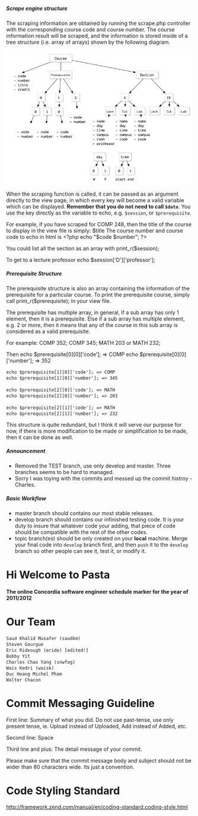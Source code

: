 ##### Scrape engine structure

The scraping information are obtained by running the scrape.php controller with the corresponding course code and course number. The course information result will be scraped, and the information is stored inside of a tree structure (i.e. array of arrays) shown by the following diagram.

![Tree Struture](assets/img/readme/tree-struct.png)

When the scraping function is called, it can be passed as an argument directly to the view page, in which every key will become a valid variable which can be displayed. __Remember that you do not need to call `$data`__. You use the key directly as the variable to echo, e.g. `$session`, or `$prerequisite`. 

For example, if you have scraped for COMP 248, then the title of the course to display in the view file is simply:
	$title
The course number and course code to echo in html is
	<?php echo "$code $number"; ?>

You could list all the section as an array with
	print_r($session);

To get to a lecture professor
	echo $session['D']['professor'];
	
##### Prerequisite Structure
The prerequisite structure is also an array containing the information of the prerequisite for a particular course.
To print the prerequisite course, simply call
	print_r($prerequisite);
in your view file.

The prerequisite has multiple array, in general, if a sub array has only 1 element, then it is a prerequisite. Else if a sub array has multiple element, e.g. 2 or more, then it means that any of the course in this sub array is considered as a valid prerequisite.

For example:
	COMP 352; COMP 345; MATH 203 or MATH 232;

Then
	echo $prerequisite[0][0]['code']; => COMP
	echo $prerequisite[0][0]['number']; => 352
	
	echo $prerequisite[1][0]['code']; => COMP
	echo $prerequisite[1][0]['number']; => 345
		
	echo $prerequisite[2][0]['code']; => MATH
	echo $prerequisite[2][0]['number']; => 203
	
	echo $prerequisite[2][1]['code']; => MATH
	echo $prerequisite[2][1]['number']; => 232
	
This structure is quite redundant, but I think it will serve our purpose for now, if there is more modification to be made or simplification to be made, then it can be done as well.

##### Announcement

- Removed the TEST branch, use only develop and master. Three branches seems to be hard to managed.
- Sorry I was toying with the commits and messed up the commit histroy - Charles.

##### Basic Workflow
- master branch should contains our most stable releases.
- develop branch should contains our infinished testing code. It is your duty to insure that whatever code your adding, that piece of code should be compatible with the rest of the other codes.
- topic branch(es) should be only created on your __local__ machine. Merge your final code into `develop` branch first, and then `push` it to the `develop` branch so other people can see it, test it, or modify it.

# Hi Welcome to Pasta
#### The online Concordia software engineer schedule marker for the year of 2011/2012

# Our Team
	
	Saud Khalid Musafer (saudkm)
	Steven Gourgue
	Eric Rideough (eride) [edited!]
	Bobby Yit
	Charles Chao Yang (snwfog)
	Wais Kedri (waisk)
	Duc Hoang Michel Pham
	Walter Chacon

# Commit Messaging Guideline

First line: Summary of what you did. Do not use past-tense, use only present tense, ie. Upload instead of Uploaded, Add instead of Added, etc.

Second line: Space

Third line and plus: The detail message of your commit.

Please make sure that the commit message body and subject should not be wider than 80 characters wide. Its just a convention.

# Code Styling Standard
http://framework.zend.com/manual/en/coding-standard.coding-style.html
